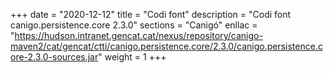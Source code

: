 +++
date        = "2020-12-12"
title       = "Codi font"
description = "Codi font canigo.persistence.core 2.3.0"
sections    = "Canigó"
enllac		= "https://hudson.intranet.gencat.cat/nexus/repository/canigo-maven2/cat/gencat/ctti/canigo.persistence.core/2.3.0/canigo.persistence.core-2.3.0-sources.jar"
weight		= 1
+++
